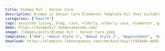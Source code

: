 ```yaml
---
title: Djompo Kit - Senior Care
description: Djompo is Senior Care Elementor Template Kit that suitable for Senior Care Website. With header builder and footer builder, we create every one of templates have their controls. Every choices is in you.
categories: ["health"]
tags: assisted living, blog, care, elderly, elderly care, elementor, gallery, health, medicine, nursing home, responsive, senior, Senior Care, senior living
demo: https://djompokit.themesawesome.com/
image: /images/posts/Djompo Kit - Senior Care.jpeg
templates: ["404", "About Style 1", "About Style 2", "Appointment", "Archive", "Blog Page", "Contact Page", "Footer", "Global", "Header", "Home Style 1", "Home Style 2", "Single Post"]
download: https://elemkits.lemonsqueezy.com/checkout/buy/fc92848e-8b85-442b-a236-b4295df19ac6
---
```

